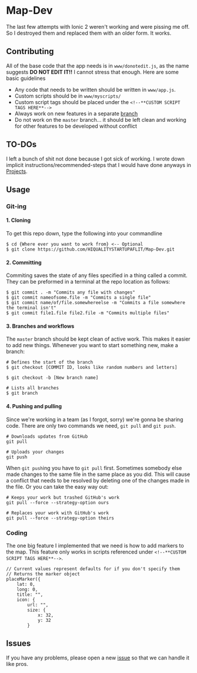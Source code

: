 ﻿﻿﻿﻿﻿﻿﻿﻿﻿﻿﻿﻿﻿﻿﻿﻿﻿﻿﻿﻿# Map-DevThe last few attempts with Ionic 2 weren't working and were pissing me off. So I destroyed them and replaced them with an older form. It works.## ContributingAll of the base code that the app needs is in `www/donotedit.js`, as the name suggests **DO NOT EDIT IT!!** I cannot stress that enough. Here are some basic guidelines* Any code that needs to be written should be written in `www/app.js`.* Custom scripts should be in `www/myscripts/`* Custom script tags should be placed under the `<!--**CUSTOM SCRIPT TAGS HERE**-->`* Always work on new features in a separate [branch](https://git-scm.com/book/en/v1/Git-Branching-What-a-Branch-Is)* Do not work on the `master` branch... it should be left clean and working for other features to be developed without conflict## TO-DOsI left a bunch of shit not done because I got sick of working. I wrote down implicit instructions/recommended-steps that I would have done anyways in [Projects](https://github.com/HIQUALITYSTARTUPAFLIT/Map-Dev/projects). ## Usage### Git-ing#### 1. CloningTo get this repo down, type the following into your commandline```$ cd {Where ever you want to work from} <-- Optional$ git clone https://github.com/HIQUALITYSTARTUPAFLIT/Map-Dev.git```#### 2. CommittingCommiting saves the state of any files specified in a thing called a commit. They can be preformed in a terminal at the repo location as follows:```$ git commit . -m "Commits any file with changes"$ git commit nameofsome.file -m "Commits a single file"$ git commit name/of/file.somewhereelse -m "Commits a file somewhere the terminal isn't"$ git commit file1.file file2.file -m "Commits multiple files"```#### 3. Branches and workflowsThe `master` branch should be kept clean of active work. This makes it easier to add new things. Whenever you want to start something new, make a branch:```# Defines the start of the branch$ git checkout [COMMIT ID, looks like random numbers and letters] $ git checkout -b [New branch name]# Lists all branches$ git branch ```#### 4. Pushing and pullingSince we're working in a team (as I forgot, sorry) we're gonna be sharing code. There are only two commands we need, `git pull` and `git push`. ```# Downloads updates from GitHubgit pull# Uploads your changesgit push```When `git push`ing you have to `git pull` first. Sometimes somebody else made changes to the same file in the same place as you did. This will cause a conflict that needs to be resolved by deleting one of the changes made in the file. Or you can take the easy way out:```# Keeps your work but trashed GitHub's workgit pull --force --strategy-option ours# Replaces your work with GitHub's workgit pull --force --strategy-option theirs```### CodingThe one big feature I implemented that we need is how to add markers to the map. This feature only works in scripts referenced under `<!--**CUSTOM SCRIPT TAGS HERE**-->`.```// Current values represent defaults for if you don't specify them// Returns the marker objectplaceMarker({	lat: 0,	long: 0,	title: "",	icon: {		url: "",		size: {            x: 32,           	y: 32		}```## IssuesIf you have any problems, please open a new [issue](https://github.com/HIQUALITYSTARTUPAFLIT/Map-Dev/issues) so that we can handle it like pros.